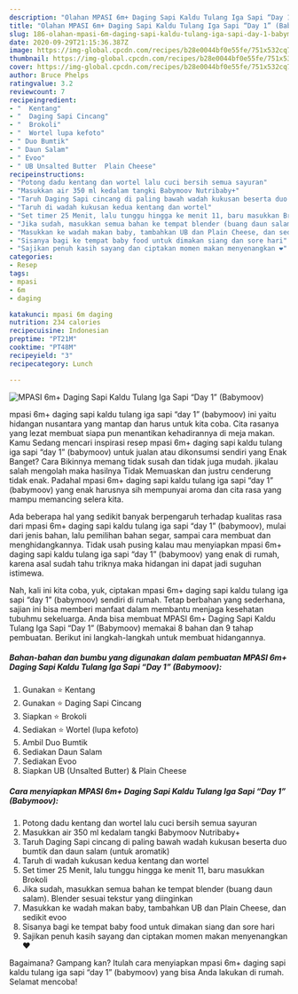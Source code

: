```yaml
---
description: "Olahan MPASI 6m+ Daging Sapi Kaldu Tulang Iga Sapi “Day 1” (Babymoov) | Resep Membuat MPASI 6m+ Daging Sapi Kaldu Tulang Iga Sapi “Day 1” (Babymoov) Yang Sempurna"
title: "Olahan MPASI 6m+ Daging Sapi Kaldu Tulang Iga Sapi “Day 1” (Babymoov) | Resep Membuat MPASI 6m+ Daging Sapi Kaldu Tulang Iga Sapi “Day 1” (Babymoov) Yang Sempurna"
slug: 186-olahan-mpasi-6m-daging-sapi-kaldu-tulang-iga-sapi-day-1-babymoov-resep-membuat-mpasi-6m-daging-sapi-kaldu-tulang-iga-sapi-day-1-babymoov-yang-sempurna
date: 2020-09-29T21:15:36.387Z
image: https://img-global.cpcdn.com/recipes/b28e0044bf0e55fe/751x532cq70/mpasi-6m-daging-sapi-kaldu-tulang-iga-sapi-day-1-babymoov-foto-resep-utama.jpg
thumbnail: https://img-global.cpcdn.com/recipes/b28e0044bf0e55fe/751x532cq70/mpasi-6m-daging-sapi-kaldu-tulang-iga-sapi-day-1-babymoov-foto-resep-utama.jpg
cover: https://img-global.cpcdn.com/recipes/b28e0044bf0e55fe/751x532cq70/mpasi-6m-daging-sapi-kaldu-tulang-iga-sapi-day-1-babymoov-foto-resep-utama.jpg
author: Bruce Phelps
ratingvalue: 3.2
reviewcount: 7
recipeingredient:
- "  Kentang"
- "  Daging Sapi Cincang"
- "  Brokoli"
- "  Wortel lupa kefoto"
- " Duo Bumtik"
- " Daun Salam"
- " Evoo"
- " UB Unsalted Butter  Plain Cheese"
recipeinstructions:
- "Potong dadu kentang dan wortel lalu cuci bersih semua sayuran"
- "Masukkan air 350 ml kedalam tangki Babymoov Nutribaby+"
- "Taruh Daging Sapi cincang di paling bawah wadah kukusan beserta duo bumtik dan daun salam (untuk aromatik)"
- "Taruh di wadah kukusan kedua kentang dan wortel"
- "Set timer 25 Menit, lalu tunggu hingga ke menit 11, baru masukkan Brokoli"
- "Jika sudah, masukkan semua bahan ke tempat blender (buang daun salam). Blender sesuai tekstur yang diinginkan"
- "Masukkan ke wadah makan baby, tambahkan UB dan Plain Cheese, dan sedikit evoo"
- "Sisanya bagi ke tempat baby food untuk dimakan siang dan sore hari"
- "Sajikan penuh kasih sayang dan ciptakan momen makan menyenangkan ❤️"
categories:
- Resep
tags:
- mpasi
- 6m
- daging

katakunci: mpasi 6m daging 
nutrition: 234 calories
recipecuisine: Indonesian
preptime: "PT21M"
cooktime: "PT48M"
recipeyield: "3"
recipecategory: Lunch

---
```



![MPASI 6m+ Daging Sapi Kaldu Tulang Iga Sapi “Day 1” (Babymoov)](https://img-global.cpcdn.com/recipes/b28e0044bf0e55fe/751x532cq70/mpasi-6m-daging-sapi-kaldu-tulang-iga-sapi-day-1-babymoov-foto-resep-utama.jpg)


mpasi 6m+ daging sapi kaldu tulang iga sapi “day 1” (babymoov) ini yaitu hidangan nusantara yang mantap dan harus untuk kita coba. Cita rasanya yang lezat membuat siapa pun menantikan kehadirannya di meja makan.
Kamu Sedang mencari inspirasi resep mpasi 6m+ daging sapi kaldu tulang iga sapi “day 1” (babymoov) untuk jualan atau dikonsumsi sendiri yang Enak Banget? Cara Bikinnya memang tidak susah dan tidak juga mudah. jikalau salah mengolah maka hasilnya Tidak Memuaskan dan justru cenderung tidak enak. Padahal mpasi 6m+ daging sapi kaldu tulang iga sapi “day 1” (babymoov) yang enak harusnya sih mempunyai aroma dan cita rasa yang mampu memancing selera kita.

Ada beberapa hal yang sedikit banyak berpengaruh terhadap kualitas rasa dari mpasi 6m+ daging sapi kaldu tulang iga sapi “day 1” (babymoov), mulai dari jenis bahan, lalu pemilihan bahan segar, sampai cara membuat dan menghidangkannya. Tidak usah pusing kalau mau menyiapkan mpasi 6m+ daging sapi kaldu tulang iga sapi “day 1” (babymoov) yang enak di rumah, karena asal sudah tahu triknya maka hidangan ini dapat jadi suguhan istimewa.




Nah, kali ini kita coba, yuk, ciptakan mpasi 6m+ daging sapi kaldu tulang iga sapi “day 1” (babymoov) sendiri di rumah. Tetap berbahan yang sederhana, sajian ini bisa memberi manfaat dalam membantu menjaga kesehatan tubuhmu sekeluarga. Anda bisa membuat MPASI 6m+ Daging Sapi Kaldu Tulang Iga Sapi “Day 1” (Babymoov) memakai 8 bahan dan 9 tahap pembuatan. Berikut ini langkah-langkah untuk membuat hidangannya.

<!--inarticleads1-->

##### Bahan-bahan dan bumbu yang digunakan dalam pembuatan MPASI 6m+ Daging Sapi Kaldu Tulang Iga Sapi “Day 1” (Babymoov):

1. Gunakan  ⭐️ Kentang
1. Gunakan  ⭐️ Daging Sapi Cincang
1. Siapkan  ⭐️ Brokoli
1. Sediakan  ⭐️ Wortel (lupa kefoto)
1. Ambil  Duo Bumtik
1. Sediakan  Daun Salam
1. Sediakan  Evoo
1. Siapkan  UB (Unsalted Butter) &amp; Plain Cheese




<!--inarticleads2-->

##### Cara menyiapkan MPASI 6m+ Daging Sapi Kaldu Tulang Iga Sapi “Day 1” (Babymoov):

1. Potong dadu kentang dan wortel lalu cuci bersih semua sayuran
1. Masukkan air 350 ml kedalam tangki Babymoov Nutribaby+
1. Taruh Daging Sapi cincang di paling bawah wadah kukusan beserta duo bumtik dan daun salam (untuk aromatik)
1. Taruh di wadah kukusan kedua kentang dan wortel
1. Set timer 25 Menit, lalu tunggu hingga ke menit 11, baru masukkan Brokoli
1. Jika sudah, masukkan semua bahan ke tempat blender (buang daun salam). Blender sesuai tekstur yang diinginkan
1. Masukkan ke wadah makan baby, tambahkan UB dan Plain Cheese, dan sedikit evoo
1. Sisanya bagi ke tempat baby food untuk dimakan siang dan sore hari
1. Sajikan penuh kasih sayang dan ciptakan momen makan menyenangkan ❤️




Bagaimana? Gampang kan? Itulah cara menyiapkan mpasi 6m+ daging sapi kaldu tulang iga sapi “day 1” (babymoov) yang bisa Anda lakukan di rumah. Selamat mencoba!
